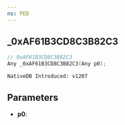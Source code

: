 ```yaml
---
ns: PED
---
```

## _0xAF61B3CD8C3B82C3

```c
// 0xAF61B3CD8C3B82C3
Any _0xAF61B3CD8C3B82C3(Any p0);
```

```
NativeDB Introduced: v1207
```

## Parameters
* **p0**:
